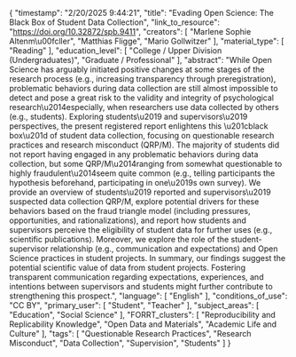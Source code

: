 {
    "timestamp": "2/20/2025 9:44:21",
    "title": "Evading Open Science: The Black Box of Student Data Collection",
    "link_to_resource": "https://doi.org/10.32872/spb.9411",
    "creators": [
        "Marlene Sophie Altenm\u00fcller",
        "Matthias Fligge",
        "Mario Gollwitzer"
    ],
    "material_type": [
        "Reading"
    ],
    "education_level": [
        "College / Upper Division (Undergraduates)",
        "Graduate / Professional"
    ],
    "abstract": "While Open Science has arguably initiated positive changes at some stages of the research process (e.g., increasing transparency through preregistration), problematic behaviors during data collection are still almost impossible to detect and pose a great risk to the validity and integrity of psychological research\u2014especially, when researchers use data collected by others (e.g., students). Exploring students\u2019 and supervisors\u2019 perspectives, the present registered report enlightens this \u201cblack box\u201d of student data collection, focusing on questionable research practices and research misconduct (QRP/M). The majority of students did not report having engaged in any problematic behaviors during data collection, but some QRP/M\u2014ranging from somewhat questionable to highly fraudulent\u2014seem quite common (e.g., telling participants the hypothesis beforehand, participating in one\u2019s own survey). We provide an overview of students\u2019 reported and supervisors\u2019 suspected data collection QRP/M, explore potential drivers for these behaviors based on the fraud triangle model (including pressures, opportunities, and rationalizations), and report how students and supervisors perceive the eligibility of student data for further uses (e.g., scientific publications). Moreover, we explore the role of the student-supervisor relationship (e.g., communication and expectations) and Open Science practices in student projects. In summary, our findings suggest the potential scientific value of data from student projects. Fostering transparent communication regarding expectations, experiences, and intentions between supervisors and students might further contribute to strengthening this prospect.",
    "language": [
        "English"
    ],
    "conditions_of_use": "CC BY",
    "primary_user": [
        "Student",
        "Teacher"
    ],
    "subject_areas": [
        "Education",
        "Social Science"
    ],
    "FORRT_clusters": [
        "Reproducibility and Replicability Knowledge",
        "Open Data and Materials",
        "Academic Life and Culture"
    ],
    "tags": [
        "Questionable Research Practices",
        "Research Misconduct",
        "Data Collection",
        "Supervision",
        "Students"
    ]
}